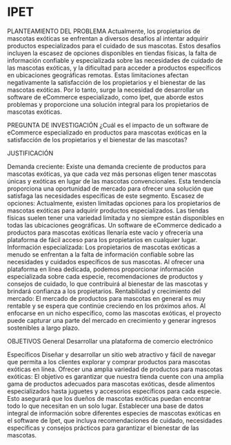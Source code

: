 # IPET

PLANTEAMIENTO DEL PROBLEMA
Actualmente, los propietarios de mascotas exóticas se enfrentan a diversos desafíos al intentar adquirir productos especializados para el cuidado de sus mascotas. Estos desafíos incluyen la escasez de opciones disponibles en tiendas físicas, la falta de información confiable y especializada sobre las necesidades de cuidado de las mascotas exóticas, y la dificultad para acceder a productos específicos en ubicaciones geográficas remotas. Estas limitaciones afectan negativamente la satisfacción de los propietarios y el bienestar de las mascotas exóticas. Por lo tanto, surge la necesidad de desarrollar un software de eCommerce especializado, como Ipet, que aborde estos problemas y proporcione una solución integral para los propietarios de mascotas exóticas.

PREGUNTA DE INVESTIGACIÓN
¿Cuál es el impacto de un software de eCommerce especializado en productos para mascotas exóticas en la satisfacción de los propietarios y el bienestar de las mascotas?

JUSTIFICACIÓN

Demanda creciente: Existe una demanda creciente de productos para mascotas exóticas, ya que cada vez más personas eligen tener mascotas únicas y exóticas en lugar de las mascotas convencionales. Esta tendencia proporciona una oportunidad de mercado para ofrecer una solución que satisfaga las necesidades específicas de este segmento.
Escasez de opciones: Actualmente, existen limitadas opciones para los propietarios de mascotas exóticas para adquirir productos especializados. Las tiendas físicas suelen tener una variedad limitada y no siempre están disponibles en todas las ubicaciones geográficas. Un software de eCommerce dedicado a productos para mascotas exóticas llenaría este vacío y ofrecería una plataforma de fácil acceso para los propietarios en cualquier lugar.
Información especializada: Los propietarios de mascotas exóticas a menudo se enfrentan a la falta de información confiable sobre las necesidades y cuidados específicos de sus mascotas. Al ofrecer una plataforma en línea dedicada, podemos proporcionar información especializada sobre cada especie, recomendaciones de productos y consejos de cuidado, lo que contribuirá al bienestar de las mascotas y brindará confianza a los propietarios.
Rentabilidad y crecimiento del mercado: El mercado de productos para mascotas en general es muy rentable y se espera que continúe creciendo en los próximos años. Al enfocarse en un nicho específico, como las mascotas exóticas, el proyecto puede capturar una parte del mercado en crecimiento y generar ingresos sostenibles a largo plazo.

OBJETIVOS 
General
Desarrollar una plataforma de comercio electrónico

Específicos
Diseñar y desarrollar un sitio web atractivo y fácil de navegar que permita a los clientes explorar y comprar productos para mascotas exóticas en línea.
Ofrecer una amplia variedad de productos para mascotas exóticas: El objetivo es garantizar que nuestra tienda cuente con una amplia gama de productos adecuados para mascotas exóticas, desde alimentos especializados hasta juguetes y accesorios específicos para cada especie. Esto asegurará que los dueños de mascotas exóticas puedan encontrar todo lo que necesitan en un solo lugar.
Establecer una base de datos integral de información sobre diferentes especies de mascotas exóticas en el software de Ipet, que incluya recomendaciones de cuidado, necesidades específicas y consejos prácticos para garantizar el bienestar de las mascotas.
